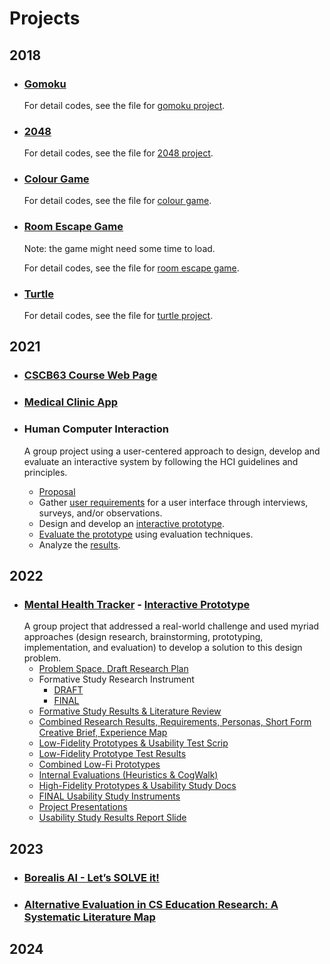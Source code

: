 # Projects

## 2018

- ### [Gomoku](https://raw.githack.com/chkaty/miniproject/master/gomoku/index.html)

  For detail codes, see the file for [gomoku project](https://github.com/chkaty/miniproject/tree/master/gomoku).

- ### [2048](https://liu-liuz.github.io/2048/)

  For detail codes, see the file for [2048 project](https://github.com/liu-liuz/liu-liuz.github.io/tree/master/2048).

- ### [Colour Game](https://liu-liuz.github.io/colourgame/)

  For detail codes, see the file for [colour game](https://github.com/liu-liuz/liu-liuz.github.io/tree/master/colourgame).

- ### [Room Escape Game](https://liu-liuz.github.io/majorproject/escape/)

  Note: the game might need some time to load. 
  
  For detail codes, see the file for [room escape game](https://github.com/liu-liuz/liu-liuz.github.io/tree/master/majorproject).

- ### [Turtle](https://liu-liuz.github.io/turtle/)

  For detail codes, see the file for [turtle project](https://github.com/liu-liuz/liu-liuz.github.io/tree/master/turtle).
  
## 2021
  - ### [CSCB63 Course Web Page](https://github.com/TheJohnsonLai/B20/tree/main/a3)
  
  - ### [Medical Clinic App](https://github.com/liu-liuz/B07.git)
  
  - ### Human Computer Interaction
    A group project using a user-centered approach to design, develop and evaluate an interactive system by following  the  HCI  guidelines  and  principles. 
    - [Proposal](https://github.com/liu-liuz/Projects/blob/main/Computer%20Human%20Interaction/Proposal.pdf)
    - Gather [user requirements](https://github.com/liu-liuz/Projects/blob/main/Computer%20Human%20Interaction/User%20Requirment%20Gathering.pdf) for a user interface through interviews, surveys, and/or observations.  
    - Design and develop an [interactive prototype](https://www.figma.com/file/PHInLAvMeQ8H9w3Kkztwaw/Pineapple-team-library). 
    - [Evaluate the prototype](https://github.com/liu-liuz/Projects/blob/main/Computer%20Human%20Interaction/High%20Fidelity%20Prototype.pdf) using evaluation techniques. 
    - Analyze the [results](https://github.com/liu-liuz/Projects/blob/main/Computer%20Human%20Interaction/Report.pdf). 

## 2022
 - ### [Mental Health Tracker](https://github.com/liu-liuz/Projects/tree/main/Mental%20Health%20Tracker) - [Interactive Prototype](https://www.figma.com/proto/yJqG18CDHWlnCYn5d5pHgP/high-fi-a7a?node-id=6%3A4&starting-point-node-id=6%3A4&scaling=contain)
   A group project that addressed a real-world challenge and used myriad approaches (design research, brainstorming, prototyping, implementation, and evaluation) to develop a solution to this design problem. 
   - [Problem Space, Draft Research Plan](https://github.com/liu-liuz/Projects/blob/main/Mental%20Health%20Tracker/A1.ProblemSpace%26ResearchPlan.pdf)
   - Formative Study Research Instrument
      - [DRAFT](https://github.com/liu-liuz/Projects/blob/main/Mental%20Health%20Tracker/A2a.DraftStudyInstruments.pdf)
      - [FINAL](https://github.com/liu-liuz/Projects/blob/main/Mental%20Health%20Tracke/Formatted%20A2b.Pair%20-%20FINAL%20Formative%20Study%20Research%20Instruments.pdf)
   - [Formative Study Results & Literature Review](https://github.com/liu-liuz/Projects/blob/main/Mental%20Health%20Tracker/A3-FormativeStudyResults.pdf)
   - [Combined Research Results, Requirements, Personas,  Short Form Creative Brief, Experience Map](https://github.com/liu-liuz/Projects/blob/main/Mental%20Health%20Tracker/A4.Requirements%26UXStrategy.pdf)
   - [Low-Fidelity Prototypes & Usability Test Scrip](https://github.com/liu-liuz/Projects/blob/main/Mental%20Health%20Tracker/A5a%20Task%20Analysis%20%26%20Low-Fi%20Prototype-1.pdf)
   - [Low-Fidelity Prototype Test Results](https://github.com/liu-liuz/Projects/blob/main/Mental%20Health%20Tracker/A5b.%20Usability%20Testing%20Results.pdf)
   - [Combined Low-Fi Prototypes](https://github.com/liu-liuz/Projects/blob/main/Mental%20Health%20Tracker/A6a.B05.low-fi.prototype.pdf)
   - [Internal Evaluations (Heuristics & CogWalk)](https://github.com/liu-liuz/Projects/blob/main/Mental%20Health%20Tracker/A6b.B05.PrototypeEvaluations.pdf)
   - [High-Fidelity Prototypes & Usability Study Docs](https://github.com/liu-liuz/Projects/blob/main/Mental%20Health%20Tracker/A7a.DRAFT.Hi-FiPrototype%26UsabilityInstruments-2.pdf)
   - [FINAL Usability Study Instruments](https://github.com/liu-liuz/Projects/blob/main/Mental%20Health%20Tracker/A7b.FINAL.Hi-FiPrototype%26Instruments-1.pdf)
   - [Project Presentations](https://github.com/liu-liuz/Projects/blob/main/Mental%20Health%20Tracker/A8-1.pptx)
   - [Usability Study Results Report Slide](https://github.com/liu-liuz/Projects/blob/main/Mental%20Health%20Tracker/A9.UsabilityTestingReport.pdf)

## 2023
- ### [Borealis AI - Let’s SOLVE it!](https://github.com/lodi-m/u-integrity)
- ### [Alternative Evaluation in CS Education Research: A Systematic Literature Map](https://dl.acm.org/doi/10.1145/3626253.3635537)

## 2024
